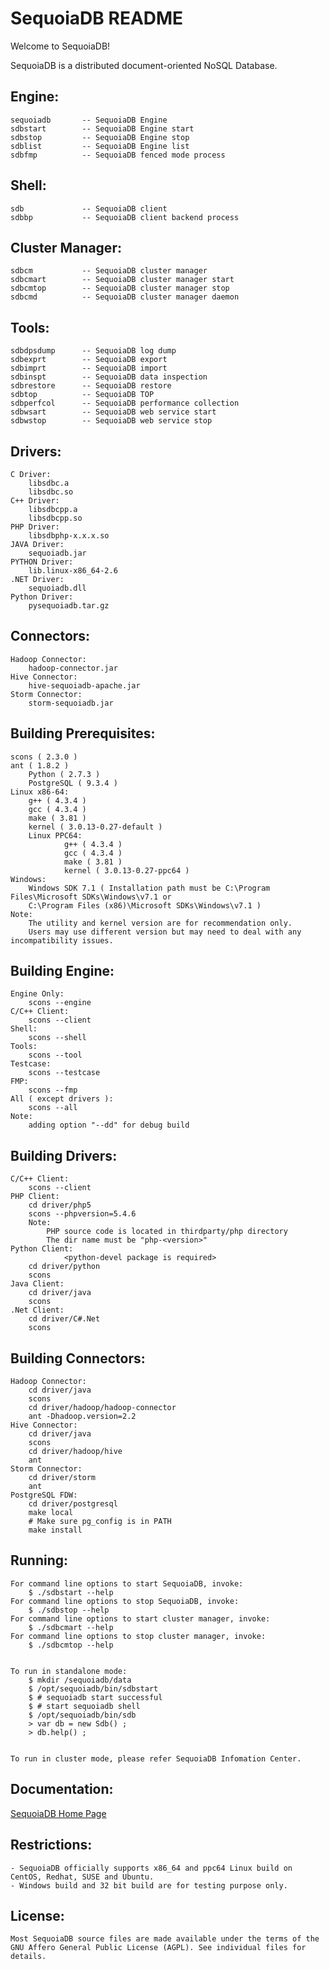 SequoiaDB README
=================

Welcome to SequoiaDB!

SequoiaDB is a distributed document-oriented NoSQL Database.

Engine:
-----------------
	sequoiadb       -- SequoiaDB Engine
	sdbstart        -- SequoiaDB Engine start
	sdbstop         -- SequoiaDB Engine stop
	sdblist         -- SequoiaDB Engine list
	sdbfmp          -- SequoiaDB fenced mode process


Shell:
-----------------
	sdb             -- SequoiaDB client
	sdbbp           -- SequoiaDB client backend process


Cluster Manager:
-----------------
	sdbcm           -- SequoiaDB cluster manager
	sdbcmart        -- SequoiaDB cluster manager start
	sdbcmtop        -- SequoiaDB cluster manager stop
	sdbcmd          -- SequoiaDB cluster manager daemon


Tools:
-----------------
	sdbdpsdump      -- SequoiaDB log dump
	sdbexprt        -- SequoiaDB export
	sdbimprt        -- SequoiaDB import
	sdbinspt        -- SequoiaDB data inspection
	sdbrestore      -- SequoiaDB restore
	sdbtop          -- SequoiaDB TOP
	sdbperfcol      -- SequoiaDB performance collection
	sdbwsart        -- SequoiaDB web service start
	sdbwstop        -- SequoiaDB web service stop


Drivers:
-----------------
	C Driver:
		libsdbc.a
		libsdbc.so
	C++ Driver:
		libsdbcpp.a
		libsdbcpp.so
	PHP Driver:
		libsdbphp-x.x.x.so
	JAVA Driver:
		sequoiadb.jar
	PYTHON Driver:
		lib.linux-x86_64-2.6
	.NET Driver:
		sequoiadb.dll
	Python Driver:
		pysequoiadb.tar.gz


Connectors:
-----------------
	Hadoop Connector:
		hadoop-connector.jar
	Hive Connector:
		hive-sequoiadb-apache.jar
	Storm Connector:
		storm-sequoiadb.jar


Building Prerequisites:
-----------------
	scons ( 2.3.0 )
	ant ( 1.8.2 )
        Python ( 2.7.3 )
        PostgreSQL ( 9.3.4 )
	Linux x86-64:
		g++ ( 4.3.4 )
		gcc ( 4.3.4 )
		make ( 3.81 )
		kernel ( 3.0.13-0.27-default )
        Linux PPC64:
                g++ ( 4.3.4 )
                gcc ( 4.3.4 )
                make ( 3.81 )
                kernel ( 3.0.13-0.27-ppc64 )
	Windows:
		Windows SDK 7.1 ( Installation path must be C:\Program Files\Microsoft SDKs\Windows\v7.1 or
		C:\Program Files (x86)\Microsoft SDKs\Windows\v7.1 )
	Note:
		The utility and kernel version are for recommendation only.
		Users may use different version but may need to deal with any incompatibility issues.


Building Engine:
-----------------
	Engine Only:
		scons --engine
	C/C++ Client:
		scons --client
	Shell:
		scons --shell
	Tools:
		scons --tool
	Testcase:
		scons --testcase
	FMP:
		scons --fmp
	All ( except drivers ):
		scons --all
	Note:
		adding option "--dd" for debug build


Building Drivers:
-----------------
	C/C++ Client:
		scons --client
	PHP Client:
		cd driver/php5
		scons --phpversion=5.4.6
		Note:
			PHP source code is located in thirdparty/php directory
			The dir name must be "php-<version>"
	Python Client:
                <python-devel package is required>
		cd driver/python
		scons
	Java Client:
		cd driver/java
		scons
	.Net Client:
		cd driver/C#.Net
		scons


Building Connectors:
-----------------
	Hadoop Connector:
		cd driver/java
		scons
		cd driver/hadoop/hadoop-connector
		ant -Dhadoop.version=2.2
	Hive Connector:
		cd driver/java
		scons
		cd driver/hadoop/hive
		ant
	Storm Connector:
		cd driver/storm
		ant
	PostgreSQL FDW:
		cd driver/postgresql
		make local
		# Make sure pg_config is in PATH
		make install


Running:
-----------------
	For command line options to start SequoiaDB, invoke:
		$ ./sdbstart --help
	For command line options to stop SequoiaDB, invoke:
		$ ./sdbstop --help
	For command line options to start cluster manager, invoke:
		$ ./sdbcmart --help
	For command line options to stop cluster manager, invoke:
		$ ./sdbcmtop --help


	To run in standalone mode:
		$ mkdir /sequoiadb/data
		$ /opt/sequoiadb/bin/sdbstart
		$ # sequoiadb start successful
		$ # start sequoiadb shell
		$ /opt/sequoiadb/bin/sdb
		> var db = new Sdb() ;
		> db.help() ;


	To run in cluster mode, please refer SequoiaDB Infomation Center.


Documentation:
-----------------
[SequoiaDB Home Page](http://www.sequoiadb.com/)


Restrictions:
-----------------
	- SequoiaDB officially supports x86_64 and ppc64 Linux build on CentOS, Redhat, SUSE and Ubuntu.
	- Windows build and 32 bit build are for testing purpose only.


License:
-----------------
	Most SequoiaDB source files are made available under the terms of the
	GNU Affero General Public License (AGPL). See individual files for details.
